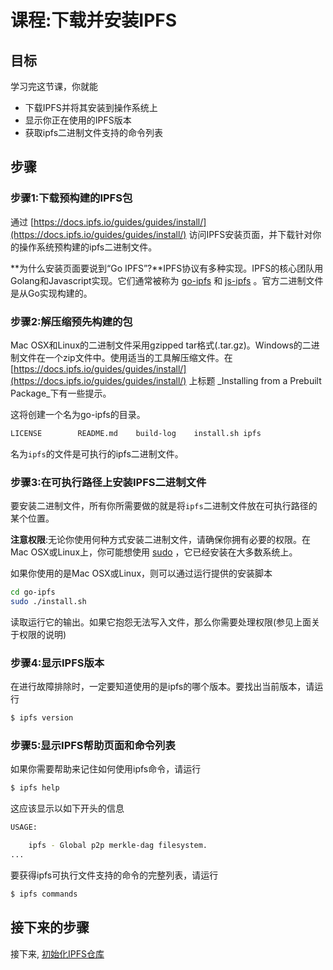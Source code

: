 # 课程:下载并安装IPFS

## 目标

学习完这节课，你就能

* 下载IPFS并将其安装到操作系统上
* 显示你正在使用的IPFS版本
* 获取ipfs二进制文件支持的命令列表

## 步骤

### 步骤1:下载预构建的IPFS包

通过 [https://docs.ipfs.io/guides/guides/install/](https://docs.ipfs.io/guides/guides/install/) 访问IPFS安装页面，并下载针对你的操作系统预构建的ipfs二进制文件。

**为什么安装页面要说到“Go IPFS”?**IPFS协议有多种实现。IPFS的核心团队用Golang和Javascript实现。它们通常被称为 [go-ipfs](https://github.com/ipfs/go-ipfs) 和 [js-ipfs](https://github.com/ipfs/js-ipfs) 。官方二进制文件是从Go实现构建的。

### 步骤2:解压缩预先构建的包

Mac OSX和Linux的二进制文件采用gzipped tar格式(.tar.gz)。Windows的二进制文件在一个zip文件中。使用适当的工具解压缩文件。在 [https://docs.ipfs.io/guides/guides/install/](https://docs.ipfs.io/guides/guides/install/) 上标题 _Installing from a Prebuilt Package_下有一些提示。

这将创建一个名为go-ipfs的目录。

```bash
LICENSE        README.md    build-log    install.sh ipfs
```

名为`ipfs`的文件是可执行的ipfs二进制文件。

### 步骤3:在可执行路径上安装IPFS二进制文件

要安装二进制文件，所有你所需要做的就是将`ipfs`二进制文件放在可执行路径的某个位置。

**注意权限**:无论你使用何种方式安装二进制文件，请确保你拥有必要的权限。在Mac OSX或Linux上，你可能想使用 [sudo](https://www.sudo.ws/) ，它已经安装在大多数系统上。

如果你使用的是Mac OSX或Linux，则可以通过运行提供的安装脚本

```bash
cd go-ipfs
sudo ./install.sh
```

读取运行它的输出。如果它抱怨无法写入文件，那么你需要处理权限(参见上面关于权限的说明)

### 步骤4:显示IPFS版本

在进行故障排除时，一定要知道使用的是ipfs的哪个版本。要找出当前版本，请运行

```bash
$ ipfs version
```

### 步骤5:显示IPFS帮助页面和命令列表

如果你需要帮助来记住如何使用ipfs命令，请运行

```bash
$ ipfs help
```

这应该显示以如下开头的信息

```bash
USAGE:

    ipfs - Global p2p merkle-dag filesystem.
...
```

要获得ipfs可执行文件支持的命令的完整列表，请运行

```bash
$ ipfs commands
```

## 接下来的步骤

接下来, [初始化IPFS仓库](initialize-repository.md)

